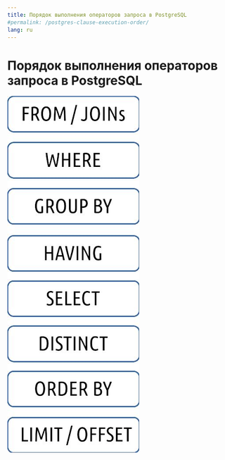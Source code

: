 ```yaml
---
title: Порядок выполнения операторов запроса в PostgreSQL
#permalink: /postgres-clause-execution-order/
lang: ru
---
```


# Порядок выполнения операторов запроса в PostgreSQL

![](/images/ru/postgresql_clause_execution_order.jpg)


